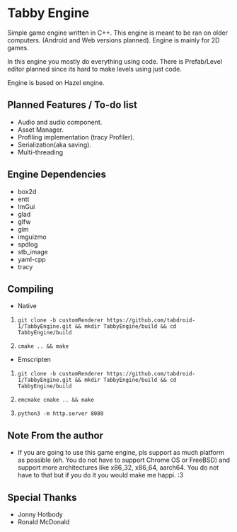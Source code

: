 Tabby Engine
=============================

Simple game engine written in C++.
This engine is meant to be ran on older computers. (Android and Web versions planned).
Engine is mainly for 2D games.

In this engine you mostly do everything using code.
There is Prefab/Level editor planned since its hard to make levels using just code.

Engine is based on Hazel engine.

Planned Features / To-do list
-----------------------------

- Audio and audio component.
- Asset Manager. 
- Profiling implementation (tracy Profiler).
- Serialization(aka saving).
- Multi-threading

Engine Dependencies
-------------------

- box2d
- entt
- ImGui
- glad
- glfw
- glm
- imguizmo
- spdlog
- stb_image
- yaml-cpp
- tracy

Compiling
---------

- Native

 1. ```shell
    git clone -b customRenderer https://github.com/tabdroid-1/TabbyEngine.git && mkdir TabbyEngine/build && cd TabbyEngine/build
    ```

 2. ```shell
    cmake .. && make
    ```

- Emscripten 

 1. ```shell
    git clone -b customRenderer https://github.com/tabdroid-1/TabbyEngine.git && mkdir TabbyEngine/build && cd TabbyEngine/build
    ```

 2. ```shell
    emcmake cmake .. && make
    ```

 2. ```shell
    python3 -m http.server 8080
    ```

Note From the author
 --------------------

- If you are going to use this game engine, pls support as much platform as possible (eh. You do not have to support Chrome OS or FreeBSD) and support more architectures like x86_32, x86_64, aarch64. You do not have to that but if you do it you would make me happi. :3

Special Thanks
 --------------

- Jonny Hotbody
- Ronald McDonald
